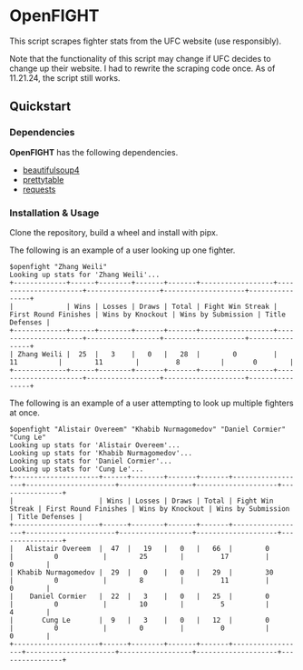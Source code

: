 # OpenFIGHT

This script scrapes fighter stats from the UFC website (use responsibly).

Note that the functionality of this script may change if UFC decides to change up their website. I had to rewrite the scraping code once. As of 11.21.24, the script still works.

## Quickstart

### Dependencies

**OpenFIGHT** has the following dependencies.

* [beautifulsoup4](https://code.launchpad.net/beautifulsoup)
* [prettytable](https://github.com/prettytable/prettytable)
* [requests](https://github.com/psf/requests)

### Installation & Usage

Clone the repository, build a wheel and install with pipx.

The following is an example of a user looking up one fighter.

```
$openfight "Zhang Weili"
Looking up stats for 'Zhang Weili'...
+-------------+------+--------+-------+-------+------------------+----------------------+------------------+--------------------+----------------+
|             | Wins | Losses | Draws | Total | Fight Win Streak | First Round Finishes | Wins by Knockout | Wins by Submission | Title Defenses |
+-------------+------+--------+-------+-------+------------------+----------------------+------------------+--------------------+----------------+
| Zhang Weili |  25  |   3    |   0   |   28  |        0         |          11          |        11        |         8          |       0        |
+-------------+------+--------+-------+-------+------------------+----------------------+------------------+--------------------+----------------+
```

The following is an example of a user attempting to look up multiple fighters at once.

```
$openfight "Alistair Overeem" "Khabib Nurmagomedov" "Daniel Cormier" "Cung Le"
Looking up stats for 'Alistair Overeem'...
Looking up stats for 'Khabib Nurmagomedov'...
Looking up stats for 'Daniel Cormier'...
Looking up stats for 'Cung Le'...
+---------------------+------+--------+-------+-------+------------------+----------------------+------------------+--------------------+----------------+
|                     | Wins | Losses | Draws | Total | Fight Win Streak | First Round Finishes | Wins by Knockout | Wins by Submission | Title Defenses |
+---------------------+------+--------+-------+-------+------------------+----------------------+------------------+--------------------+----------------+
|   Alistair Overeem  |  47  |   19   |   0   |   66  |        0         |          0           |        25        |         17         |       0        |
| Khabib Nurmagomedov |  29  |   0    |   0   |   29  |        30        |          0           |        8         |         11         |       0        |
|    Daniel Cormier   |  22  |   3    |   0   |   25  |        0         |          0           |        10        |         5          |       4        |
|       Cung Le       |  9   |   3    |   0   |   12  |        0         |          0           |        0         |         0          |       0        |
+---------------------+------+--------+-------+-------+------------------+----------------------+------------------+--------------------+----------------+
```
